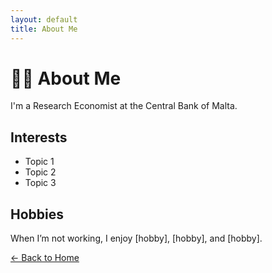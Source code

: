 ```yaml
---
layout: default
title: About Me
---
```


# 🧑‍💼 About Me

I'm a Research Economist at the Central Bank of Malta.

## Interests

- Topic 1
- Topic 2
- Topic 3

## Hobbies

When I’m not working, I enjoy [hobby], [hobby], and [hobby].

[← Back to Home](index.html)

